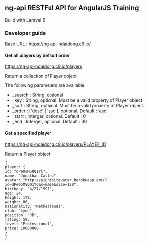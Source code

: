 ## ng-api RESTFul API for AngularJS Training

Build with Laravel 5

### Developer guide

Base URL : https://ng-api-ndaidong.c9.io/

#### Get all players by default order

https://ng-api-ndaidong.c9.io/players

Return a collection of Player object

The following parameters are available:

- _search : String, optional
- _key : String, optional. Must be a valid property of Player object.
- _sort : String, optional. Must be a valid property of Player object.
- _order : ['desc' | 'asc'], optional.  Default : 'asc'
- _start : Interger, optional. Default : 0
- _end : Interger, optional.  Default : 30

#### Get a specified player

https://ng-api-ndaidong.c9.io/players/PLAYER_ID

Return a Player object
```
{
player: {
id: "dPe0oMSQQ1YC",
name: "Jonathan Castro",
avatar: "http://eightbitavatar.herokuapp.com/?id=dPe0oMSQQ1YC&s=male&size=120",
birthday: "4/27/1991",
age: 24,
height: 178,
weight: 86,
nationality: "Netherlands",
club: "Lyon",
position: "RB",
rating: 59,
level: "Professional",
price: 10000000
}
}
```

